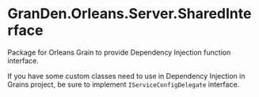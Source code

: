 # GranDen.Orleans.Server.SharedInterface

Package for Orleans Grain to provide Dependency Injection function interface.

If you have some custom classes need to use in Dependency Injection in Grains project, be sure to implement `IServiceConfigDelegate` interface.